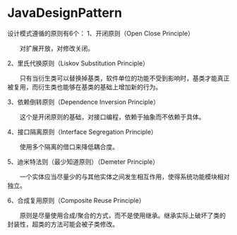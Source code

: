 # JavaDesignPattern



设计模式遵循的原则有6个：
1、开闭原则（Open Close Principle）

　　对扩展开放，对修改关闭。

2、里氏代换原则（Liskov Substitution Principle）

　　只有当衍生类可以替换掉基类，软件单位的功能不受到影响时，基类才能真正被复用，而衍生类也能够在基类的基础上增加新的行为。

3、依赖倒转原则（Dependence Inversion Principle）

　　这个是开闭原则的基础，对接口编程，依赖于抽象而不依赖于具体。

4、接口隔离原则（Interface Segregation Principle）

　　使用多个隔离的借口来降低耦合度。

5、迪米特法则（最少知道原则）（Demeter Principle）

　　一个实体应当尽量少的与其他实体之间发生相互作用，使得系统功能模块相对独立。

6、合成复用原则（Composite Reuse Principle）

　　原则是尽量使用合成/聚合的方式，而不是使用继承。继承实际上破坏了类的封装性，超类的方法可能会被子类修改。
